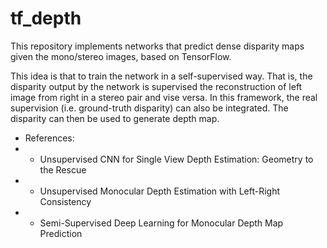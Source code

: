 # tf_depth

This repository implements networks that predict dense disparity maps given the mono/stereo images, based on TensorFlow.

This idea is that to train the network in a self-supervised way. That is, the disparity output by the network is supervised the reconstruction of left image from right in a stereo pair and vise versa. In this framework, the real supervision (i.e. ground-truth disparity) can also be integrated. The disparity can then be used to generate depth map.

* References:
* - Unsupervised CNN for Single View Depth Estimation: Geometry to the Rescue
* - Unsupervised Monocular Depth Estimation with Left-Right Consistency
* - Semi-Supervised Deep Learning for Monocular Depth Map Prediction
